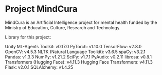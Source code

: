 # Project MindCura
MindCura is an Artificial Intelligence project for mental health funded by the Ministry of Education, Culture, Research and Technology.

Library for this project:

Unity ML-Agents Toolkit: v0.17.0
PyTorch: v1.10.0
TensorFlow: v2.8.0
OpenCV: v4.5.3
NLTK (Natural Language Toolkit): v3.6.5
spaCy: v3.2.1
Pandas: v1.3.3
NumPy: v1.21.2
SciPy: v1.7.1
PyAudio: v0.2.11
librosa: v0.8.1
Transformers (Hugging Face): v4.11.3
Hugging Face Transformers: v4.11.3
Flask: v2.0.1
SQLAlchemy: v1.4.25

